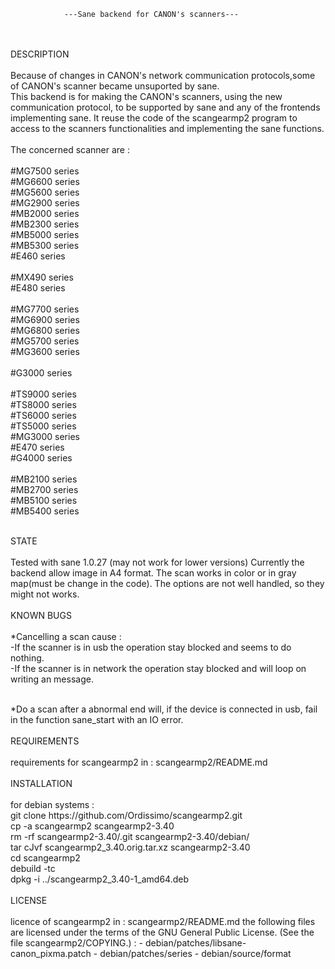 				---Sane backend for CANON's scanners---
</br>
</br>
DESCRIPTION
</br>
</br>
	Because of changes in CANON's network communication protocols,some of CANON's scanner 
	became unsuported by sane.
</br>
	This backend is for making the CANON's scanners, using the new communication protocol,
	to be supported by sane and any of the frontends implementing sane. It reuse the code 
	of the scangearmp2 program to access to the scanners functionalities and implementing 
	the sane functions.
</br>
</br>
	The concerned scanner are :
</br>
</br>
#MG7500 series</br>
#MG6600 series</br>
#MG5600 series</br>
#MG2900 series</br>
#MB2000 series</br>
#MB2300 series</br>
#MB5000 series</br>
#MB5300 series</br>
#E460 series</br>
</br>
#MX490 series</br>
#E480 series</br>
</br>
#MG7700 series</br>
#MG6900 series</br>
#MG6800 series</br>
#MG5700 series</br>
#MG3600 series</br>
</br>
#G3000 series</br>
</br>
#TS9000 series</br>
#TS8000 series</br>
#TS6000 series</br>
#TS5000 series</br>
#MG3000 series</br>
#E470 series</br>
#G4000 series</br>
</br>
#MB2100 series</br>
#MB2700 series</br>
#MB5100 series</br>
#MB5400 series</br>
</br>

STATE
</br>
</br>
	Tested with sane 1.0.27 (may not work for lower versions)
	Currently the backend allow image in A4 format.
	The scan works in color or in gray map(must be change in the code).
	The options are not well handled, so they might not works.
</br>
</br>
KNOWN BUGS
</br>
</br>
	*Cancelling a scan cause : 
</br>
		-If the scanner is in usb the operation stay blocked and seems to
		do nothing.
</br>
		-If the scanner is in network the operation stay blocked and will
		loop on writing an message.
	
</br>
	*Do a scan after a abnormal end will, if the device is connected in usb,
		fail in the function sane_start with an IO error.
</br>
</br>
REQUIREMENTS
</br>
</br>
	requirements for scangearmp2 in : scangearmp2/README.md
</br>
</br>
INSTALLATION
</br>
</br>
	for debian systems : 
</br>
		git clone https://github.com/Ordissimo/scangearmp2.git
</br>
		cp -a scangearmp2 scangearmp2-3.40
</br>
		rm -rf scangearmp2-3.40/.git scangearmp2-3.40/debian/
</br>
		tar cJvf scangearmp2_3.40.orig.tar.xz scangearmp2-3.40
</br>
		cd scangearmp2
</br>
		debuild -tc
</br>
		dpkg -i ../scangearmp2_3.40-1_amd64.deb
</br>
</br>
LICENSE
</br>
</br>
   	licence of scangearmp2 in : scangearmp2/README.md
	the following files are licensed under the terms of the GNU General
	Public License. (See the file scangearmp2/COPYING.) :
	-  debian/patches/libsane-canon_pixma.patch
	-  debian/patches/series
	-  debian/source/format
</br>
</br>
	
